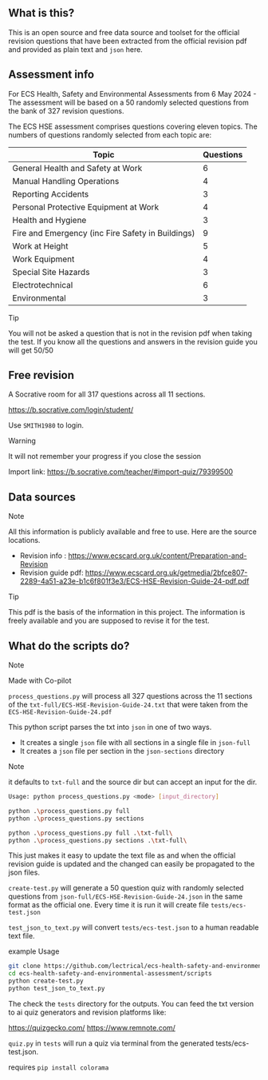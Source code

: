 ## What is this?

This is an open source and free data source and toolset for the official revision questions that have been extracted from the official revision pdf and provided as plain text and `json` here.

## Assessment info

For ECS Health, Safety and Environmental Assessments from 6 May 2024 - The assessment will be based on a 50 randomly selected questions from the bank of 327 revision questions.

The ECS HSE assessment comprises questions covering eleven topics. The numbers of questions randomly selected from each topic are:

| Topic                                             | Questions |
| ------------------------------------------------- | --------- |
| General Health and Safety at Work                 | 6         |
| Manual Handling Operations                        | 4         |
| Reporting Accidents                               | 3         |
| Personal Protective Equipment at Work             | 4         |
| Health and Hygiene                                | 3         |
| Fire and Emergency (inc Fire Safety in Buildings) | 9         |
| Work at Height                                    | 5         |
| Work Equipment                                    | 4         |
| Special Site Hazards                              | 3         |
| Electrotechnical                                  | 6         |
| Environmental                                     | 3         |

> [!TIP]
> You will not be asked a question that is not in the revision pdf when taking the test. If you know all the questions and answers in the revision guide you will get 50/50

## Free revision

A Socrative room for all 317 questions across all 11 sections.

https://b.socrative.com/login/student/

Use `SMITH1980` to login.

> [!WARNING]
> It will not remember your progress if you close the session

Import link: https://b.socrative.com/teacher/#import-quiz/79399500

## Data sources

> [!NOTE]
> All this information is publicly available and free to use. Here are the source locations.

- Revision info : https://www.ecscard.org.uk/content/Preparation-and-Revision
- Revision guide pdf: https://www.ecscard.org.uk/getmedia/2bfce807-2289-4a51-a23e-b1c6f801f3e3/ECS-HSE-Revision-Guide-24-pdf.pdf

> [!TIP]
> This pdf is the basis of the information in this project. The information is freely available and you are supposed to revise it for the test.

## What do the scripts do?

> [!NOTE]
> Made with Co-pilot

`process_questions.py` will process all 327 questions across the 11 sections of the `txt-full/ECS-HSE-Revision-Guide-24.txt` that were taken from the `ECS-HSE-Revision-Guide-24.pdf`

This python script parses the txt into `json` in one of two ways.

- It creates a single `json` file with all sections in a single file in `json-full`
- It creates a `json` file per section in the `json-sections` directory

> [!NOTE]
> it defaults to `txt-full` and the source dir but can accept an input for the dir.

```bash
Usage: python process_questions.py <mode> [input_directory]
```

```bash
python .\process_questions.py full
python .\process_questions.py sections

python .\process_questions.py full .\txt-full\
python .\process_questions.py sections .\txt-full\
```

This just makes it easy to update the text file as and when the official revision guide is updated and the changed can easily be propagated to the json files.

`create-test.py` will generate a 50 question quiz with randomly selected questions from `json-full/ECS-HSE-Revision-Guide-24.json` in the same format as the official one. Every time it is run it will create file `tests/ecs-test.json`

`test_json_to_text.py` will convert `tests/ecs-test.json` to a human readable text file.

example Usage

```bash
git clone https://github.com/lectrical/ecs-health-safety-and-environmental-assessment.git
cd ecs-health-safety-and-environmental-assessment/scripts
python create-test.py
python test_json_to_text.py
```

The check the `tests` directory for the outputs. You can feed the txt version to ai quiz generators and revision platforms like:

https://quizgecko.com/
https://www.remnote.com/

`quiz.py` in `tests` will run a quiz via terminal from the generated tests/ecs-test.json.

requires `pip install colorama`
